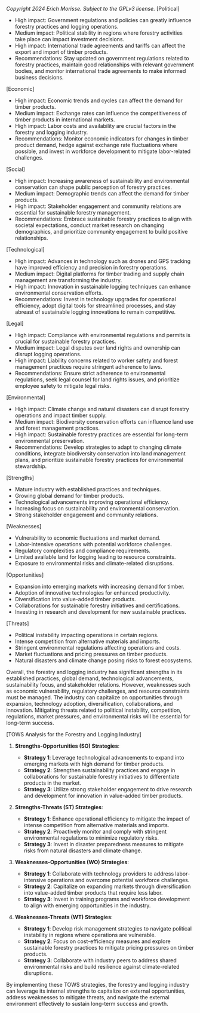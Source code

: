 *Copyright 2024 Erich Morisse.  Subject to the GPLv3 license.*
[Political]
- High impact: Government regulations and policies can greatly influence forestry practices and logging operations.
- Medium impact: Political stability in regions where forestry activities take place can impact investment decisions.
- High impact: International trade agreements and tariffs can affect the export and import of timber products.
- Recommendations: Stay updated on government regulations related to forestry practices, maintain good relationships with relevant government bodies, and monitor international trade agreements to make informed business decisions.

[Economic]
- High impact: Economic trends and cycles can affect the demand for timber products.
- Medium impact: Exchange rates can influence the competitiveness of timber products in international markets.
- High impact: Labor costs and availability are crucial factors in the forestry and logging industry.
- Recommendations: Monitor economic indicators for changes in timber product demand, hedge against exchange rate fluctuations where possible, and invest in workforce development to mitigate labor-related challenges.

[Social]
- High impact: Increasing awareness of sustainability and environmental conservation can shape public perception of forestry practices.
- Medium impact: Demographic trends can affect the demand for timber products.
- High impact: Stakeholder engagement and community relations are essential for sustainable forestry management.
- Recommendations: Embrace sustainable forestry practices to align with societal expectations, conduct market research on changing demographics, and prioritize community engagement to build positive relationships.

[Technological]
- High impact: Advances in technology such as drones and GPS tracking have improved efficiency and precision in forestry operations.
- Medium impact: Digital platforms for timber trading and supply chain management are transforming the industry.
- High impact: Innovation in sustainable logging techniques can enhance environmental conservation efforts.
- Recommendations: Invest in technology upgrades for operational efficiency, adopt digital tools for streamlined processes, and stay abreast of sustainable logging innovations to remain competitive.

[Legal]
- High impact: Compliance with environmental regulations and permits is crucial for sustainable forestry practices.
- Medium impact: Legal disputes over land rights and ownership can disrupt logging operations.
- High impact: Liability concerns related to worker safety and forest management practices require stringent adherence to laws.
- Recommendations: Ensure strict adherence to environmental regulations, seek legal counsel for land rights issues, and prioritize employee safety to mitigate legal risks.

[Environmental]
- High impact: Climate change and natural disasters can disrupt forestry operations and impact timber supply.
- Medium impact: Biodiversity conservation efforts can influence land use and forest management practices.
- High impact: Sustainable forestry practices are essential for long-term environmental preservation.
- Recommendations: Develop strategies to adapt to changing climate conditions, integrate biodiversity conservation into land management plans, and prioritize sustainable forestry practices for environmental stewardship.

[Strengths]
- Mature industry with established practices and techniques.
- Growing global demand for timber products.
- Technological advancements improving operational efficiency.
- Increasing focus on sustainability and environmental conservation.
- Strong stakeholder engagement and community relations.

[Weaknesses]
- Vulnerability to economic fluctuations and market demand.
- Labor-intensive operations with potential workforce challenges.
- Regulatory complexities and compliance requirements.
- Limited available land for logging leading to resource constraints.
- Exposure to environmental risks and climate-related disruptions.

[Opportunities]
- Expansion into emerging markets with increasing demand for timber.
- Adoption of innovative technologies for enhanced productivity.
- Diversification into value-added timber products.
- Collaborations for sustainable forestry initiatives and certifications.
- Investing in research and development for new sustainable practices.

[Threats]
- Political instability impacting operations in certain regions.
- Intense competition from alternative materials and imports.
- Stringent environmental regulations affecting operations and costs.
- Market fluctuations and pricing pressures on timber products.
- Natural disasters and climate change posing risks to forest ecosystems.

Overall, the forestry and logging industry has significant strengths in its established practices, global demand, technological advancements, sustainability focus, and stakeholder relations. However, weaknesses such as economic vulnerability, regulatory challenges, and resource constraints must be managed. The industry can capitalize on opportunities through expansion, technology adoption, diversification, collaborations, and innovation. Mitigating threats related to political instability, competition, regulations, market pressures, and environmental risks will be essential for long-term success.

[TOWS Analysis for the Forestry and Logging Industry]

1. **Strengths-Opportunities (SO) Strategies**:
   - **Strategy 1**: Leverage technological advancements to expand into emerging markets with high demand for timber products.
   - **Strategy 2**: Strengthen sustainability practices and engage in collaborations for sustainable forestry initiatives to differentiate products in the market.
   - **Strategy 3**: Utilize strong stakeholder engagement to drive research and development for innovation in value-added timber products.

2. **Strengths-Threats (ST) Strategies**:
   - **Strategy 1**: Enhance operational efficiency to mitigate the impact of intense competition from alternative materials and imports.
   - **Strategy 2**: Proactively monitor and comply with stringent environmental regulations to minimize regulatory risks.
   - **Strategy 3**: Invest in disaster preparedness measures to mitigate risks from natural disasters and climate change.

3. **Weaknesses-Opportunities (WO) Strategies**:
   - **Strategy 1**: Collaborate with technology providers to address labor-intensive operations and overcome potential workforce challenges.
   - **Strategy 2**: Capitalize on expanding markets through diversification into value-added timber products that require less labor.
   - **Strategy 3**: Invest in training programs and workforce development to align with emerging opportunities in the industry.

4. **Weaknesses-Threats (WT) Strategies**:
   - **Strategy 1**: Develop risk management strategies to navigate political instability in regions where operations are vulnerable.
   - **Strategy 2**: Focus on cost-efficiency measures and explore sustainable forestry practices to mitigate pricing pressures on timber products.
   - **Strategy 3**: Collaborate with industry peers to address shared environmental risks and build resilience against climate-related disruptions.

By implementing these TOWS strategies, the forestry and logging industry can leverage its internal strengths to capitalize on external opportunities, address weaknesses to mitigate threats, and navigate the external environment effectively to sustain long-term success and growth.

